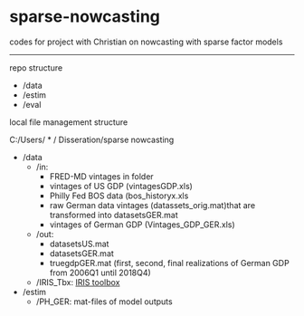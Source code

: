 # sparse-nowcasting
codes for project with Christian on nowcasting with sparse factor models
- -------------------------------------------------------------------------------

repo structure

* /data
* /estim
* /eval

local file management structure

C:/Users/ * / Disseration/sparse nowcasting
  * /data 
    * /in: 
      - FRED-MD vintages in folder 
      - vintages of US GDP (vintagesGDP.xls) 
      - Philly Fed BOS data (bos_historyx.xls
      - raw German data vintages (datassets_orig.mat)that are transformed into datasetsGER.mat 
      - vintages of German GDP (Vintages_GDP_GER.xls)
    * /out: 
      - datasetsUS.mat
      - datasetsGER.mat
      - truegdpGER.mat (first, second, final realizations of German GDP from 2006Q1 until 2018Q4)
    * /IRIS_Tbx: [IRIS toolbox](<https://iris.igpmn.org/>)
  * /estim
    * /PH_GER: mat-files of model outputs  
